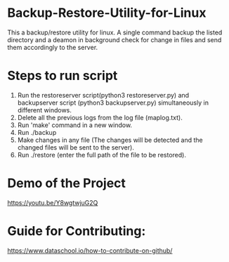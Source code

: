 # Backup-Restore-Utility-for-Linux
This a backup/restore utility for linux. A single command backup the listed directory and a deamon in background check for change in files and send them accordingly to the server. 

# Steps to run script
1. Run the restoreserver script(python3 restoreserver.py) and backupserver script (python3 backupserver.py) simultaneously in different windows.
2. Delete all the previous logs from the log file (maplog.txt).
3. Run 'make' command in a new window.
4. Run ./backup 
5. Make changes in any file (The changes will be detected and the changed files will be sent to the server).
6. Run ./restore (enter the full path of the file to be restored).

# Demo of the Project
https://youtu.be/Y8wgtwjuG2Q

# Guide for Contributing:
https://www.dataschool.io/how-to-contribute-on-github/
